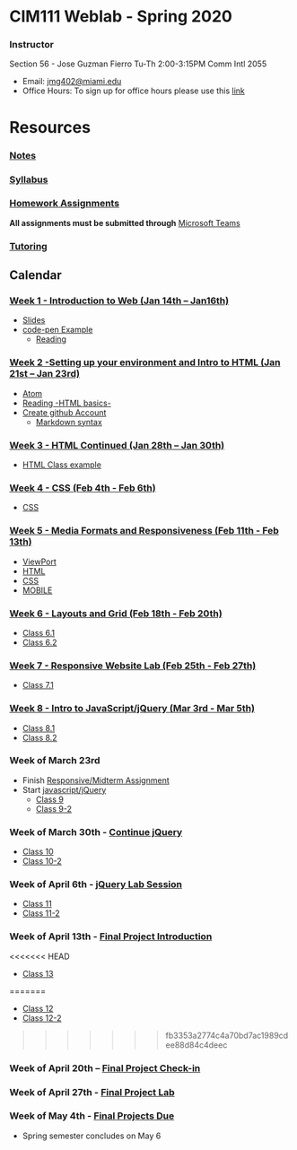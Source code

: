 # CIM111 Weblab - Spring 2020

### Instructor


Section 56 - Jose Guzman Fierro Tu-Th 2:00-3:15PM Comm Intl 2055
 * Email: jmg402@miami.edu
 * Office Hours: To sign up for office hours please use this [link](https://calendly.com/guzmanjose)


# Resources
###  [Notes](https://github.com/UMInteractive/Weblab/tree/master/notes)
###  [Syllabus](hhttps://github.com/GuzmanJose/Weblab/blob/master/WebDesignSyllabus.pdf)
###  [Homework Assignments](https://github.com/UMInteractive/Weblab/blob/master/notes/0-Assignments.md)
**All assignments must be submitted through** [Microsoft Teams](https://teams.microsoft.com/l/team/19%3a1a1b2d0bc3ff432aa78f87dcce653368%40thread.skype/conversations?groupId=b79988a2-0e47-484b-8697-68a8fe6982fc&tenantId=2a144b72-f239-42d4-8c0e-6f0f17c48e33)
### [Tutoring](https://github.com/UMInteractive/Weblab/blob/master/notes/Tutoring.md)

## Calendar

### [Week 1 - Introduction to Web (Jan 14th – Jan16th)](https://github.com/UMInteractive/Weblab/blob/master/notes/1-Intro-to-the-WWW.md)
 * [Slides](https://github.com/UMInteractive/Weblab/blob/master/notes/1-Intro-to-the-WWW.md)
 * [code-pen Example](https://codepen.io/guzmanjose/pen/vYEzBZY)
   * [Reading](https://developer.mozilla.org/en-US/docs/Learn/HTML/Introduction_to_HTML/The_head_metadata_in_HTML)

### [Week 2 -Setting up your environment and Intro to HTML (Jan 21st – Jan 23rd)](https://github.com/UMInteractive/Weblab/blob/master/notes/Setting-Up-Your-Environment.md)
 * [Atom](https://atom.io/)
 * [Reading -HTML basics-](https://www.w3schools.com/html/html_intro.asp)
 * [Create github Account](https://github.com)
   * [Markdown syntax](https://www.markdownguide.org/basic-syntax/)
### [Week 3 - HTML Continued (Jan 28th – Jan 30th)](https://github.com/UMInteractive/Weblab/blob/master/notes/2-HTML.md)
 * [HTML Class example](https://github.com/GuzmanJose/test/blob/master/Class/index.html)
### [Week 4 - CSS (Feb 4th - Feb 6th)](https://github.com/UMInteractive/Weblab/blob/master/notes/3-CSS.md)
 * [CSS](https://wattenberger.com/blog/css-cascade)
### [Week 5 - Media Formats and Responsiveness (Feb 11th - Feb 13th)](https://github.com/UMInteractive/Weblab/blob/master/notes/4-Media-Queries.md)
 * [ViewPort](https://www.w3schools.com/css/css_rwd_viewport.asp)
 * [HTML](https://github.com/GuzmanJose/test/blob/master/Class/index.html)
 * [CSS](https://github.com/GuzmanJose/test/blob/master/Class/css/style.css)
 * [MOBILE](https://github.com/GuzmanJose/test/blob/master/Class/css/mobile.css)
### [Week 6 - Layouts and Grid (Feb 18th - Feb 20th)](https://github.com/UMInteractive/Weblab/blob/master/notes/5-Layout.md)
  * [Class 6.1](https://drive.google.com/drive/folders/1-hMWh1nvW9X6kohw1_ADzhkNq3WqKqLy?usp=sharing)
  * [Class 6.2](https://drive.google.com/drive/folders/1-hMWh1nvW9X6kohw1_ADzhkNq3WqKqLy?usp=sharing)
### [Week 7 - Responsive Website Lab (Feb 25th - Feb 27th)](https://github.com/UMInteractive/Weblab/blob/master/notes/0-Assignments.md#responsive-site)
  * [Class 7.1](https://drive.google.com/drive/folders/1-hMWh1nvW9X6kohw1_ADzhkNq3WqKqLy?usp=sharing)
### [Week 8 - Intro to JavaScript/jQuery (Mar 3rd - Mar 5th)](https://github.com/UMInteractive/Weblab/blob/master/notes/6-Javascript.md)
  * [Class 8.1](https://drive.google.com/drive/folders/1-hMWh1nvW9X6kohw1_ADzhkNq3WqKqLy?usp=sharing)
  * [Class 8.2](https://drive.google.com/drive/folders/1-hMWh1nvW9X6kohw1_ADzhkNq3WqKqLy?usp=sharing)
<!-- ### [Week 9 - JavaScript Continued (Mar 17th - Mar 19th)](https://github.com/UMInteractive/Weblab/blob/master/notes/6-Javascript.md)
  * [Class 9](https://drive.google.com/drive/folders/1-hMWh1nvW9X6kohw1_ADzhkNq3WqKqLy?usp=sharing)

### [Week 10 - jQuery Plugin (Mar 24th - Mar 26th)](https://github.com/UMInteractive/Weblab/blob/master/notes/7-jQuery-Plugins.md)

### [Week 11 - Project Proposal (Mar 31st - Apr 2nd)](https://github.com/UMInteractive/Weblab/blob/master/notes/0-Assignments.md#creative-brief-wireframe-inspirations)

### [Week 12 – Marketing Workshop & Web Platforms (Apr 7th - Apr 9th)](https://github.com/UMInteractive/Weblab/blob/master/notes/9-S.E.O..md)

### [Week 13 – Final Project Lab (Apr 14th - Apr 16th)](https://github.com/UMInteractive/Weblab/blob/master/notes/0-Assignments.md#final-project-300-points)

### [Week 14 – Final Project Lab (Apr 21st - Apr 23rd)](https://github.com/UMInteractive/Weblab/blob/master/notes/0-Assignments.md#final-project-300-points)

### [Week 15 – Final Project Lab (Apr 28th)](https://github.com/UMInteractive/Weblab/blob/master/notes/0-Assignments.md#final-project-300-points)


## Important Dates
Jan 13 - CLASSES BEGIN

Jan 20 - HOLIDAY (MARTIN LUTHER KING, JR. DAY)

March 7-15 - SPRING RECESS

March 25 - Last Day to Drop a Course

April 24 - CLASSES END  (11:00 PM)

April 25-April 28 - Reading Days

April 29- May 6 - FINAL EXAMS -->




### Week of March 23rd

* Finish [Responsive/Midterm Assignment](https://github.com/UMInteractive/Weblab/blob/master/notes/0-Assignments-updated.md#responsive-site)
* Start [javascript/jQuery](https://github.com/UMInteractive/Weblab/blob/master/notes/6-Javascript.md)
  * [Class 9](https://drive.google.com/drive/folders/1-hMWh1nvW9X6kohw1_ADzhkNq3WqKqLy?usp=sharing)
  * [Class 9-2](https://drive.google.com/drive/folders/1-hMWh1nvW9X6kohw1_ADzhkNq3WqKqLy?usp=sharing)

### Week of March 30th - [Continue jQuery](https://github.com/UMInteractive/Weblab/blob/master/notes/6-Javascript.md)
* [Class 10](https://drive.google.com/drive/folders/1-hMWh1nvW9X6kohw1_ADzhkNq3WqKqLy?usp=sharing)
* [Class 10-2](https://drive.google.com/drive/folders/1-hMWh1nvW9X6kohw1_ADzhkNq3WqKqLy?usp=sharing)


### Week of April 6th - [jQuery Lab Session](https://github.com/UMInteractive/Weblab/blob/master/notes/6-Javascript.md)
* [Class 11](https://drive.google.com/drive/folders/1-hMWh1nvW9X6kohw1_ADzhkNq3WqKqLy?usp=sharing)
* [Class 11-2](https://drive.google.com/drive/folders/1-hMWh1nvW9X6kohw1_ADzhkNq3WqKqLy?usp=sharing)
### Week of April 13th - [Final Project Introduction](https://github.com/UMInteractive/Weblab/blob/master/notes/0-Assignments-updated.md#final-project)
<<<<<<< HEAD
* [Class 13](https://drive.google.com/drive/folders/1-hMWh1nvW9X6kohw1_ADzhkNq3WqKqLy?usp=sharing)

=======
* [Class 12](https://drive.google.com/drive/folders/1-hMWh1nvW9X6kohw1_ADzhkNq3WqKqLy?usp=sharing)
* [Class 12-2](https://drive.google.com/drive/folders/1-hMWh1nvW9X6kohw1_ADzhkNq3WqKqLy?usp=sharing)
>>>>>>> fb3353a2774c4a70bd7ac1989cdee88d84c4deec
### Week of April 20th – [Final Project Check-in](https://github.com/UMInteractive/Weblab/blob/master/notes/0-Assignments-updated.md#final-project)

### Week of April 27th - [Final Project Lab](https://github.com/UMInteractive/Weblab/blob/master/notes/0-Assignments-updated.md#final-project)

### Week of May 4th - [Final Projects Due](https://github.com/UMInteractive/Weblab/blob/master/notes/0-Assignments-updated.md#final-project)
* Spring semester concludes on May 6
